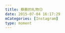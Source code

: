 ```yaml
---
title: 蔡蔡的礼物😙
date: 2015-07-04 16:17:29
mCategories: [Instagram]
type: moment
---
```


<div id="pics-20150704161729"></div>

<script>
var data = [
    {"link": "2015-07-04_162934.jpg", "type": "photo"}
];
picsRender(data, "pics-20150704161729");
</script>
